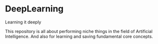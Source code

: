 # DeepLearning
Learning it deeply

This repository is all about performing niche things in the field of Artificial Intelligence. And also for learning and saving fundamental core concepts.
